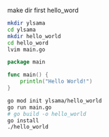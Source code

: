 make dir first hello_word
```bash
mkdir ylsama
cd ylsama
mkdir hello_world
cd hello_word
lvim main.go
```

```go
package main

func main() {
	println("Hello World!")
}
```
```bash
go mod init ylsama/hello_world
go run main.go
# go build -o hello_world
go install
./hello_world
```


